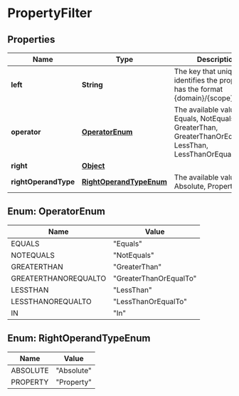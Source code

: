 

# PropertyFilter

## Properties

Name | Type | Description | Notes
------------ | ------------- | ------------- | -------------
**left** | **String** | The key that uniquely identifies the property. It has the format {domain}/{scope}/{code}. |  [optional]
**operator** | [**OperatorEnum**](#OperatorEnum) | The available values are: Equals, NotEquals, GreaterThan, GreaterThanOrEqualTo, LessThan, LessThanOrEqualTo, In |  [optional]
**right** | [**Object**](.md) |  |  [optional]
**rightOperandType** | [**RightOperandTypeEnum**](#RightOperandTypeEnum) | The available values are: Absolute, Property |  [optional]



## Enum: OperatorEnum

Name | Value
---- | -----
EQUALS | &quot;Equals&quot;
NOTEQUALS | &quot;NotEquals&quot;
GREATERTHAN | &quot;GreaterThan&quot;
GREATERTHANOREQUALTO | &quot;GreaterThanOrEqualTo&quot;
LESSTHAN | &quot;LessThan&quot;
LESSTHANOREQUALTO | &quot;LessThanOrEqualTo&quot;
IN | &quot;In&quot;



## Enum: RightOperandTypeEnum

Name | Value
---- | -----
ABSOLUTE | &quot;Absolute&quot;
PROPERTY | &quot;Property&quot;



